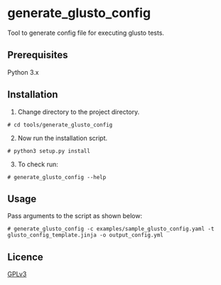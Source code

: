 # generate_glusto_config
Tool to generate config file for executing glusto tests.

## Prerequisites
Python 3.x

## Installation
1. Change directory to the project directory.

```
# cd tools/generate_glusto_config
```

2. Now run the installation script.

```
# python3 setup.py install
```

3. To check run:

```
# generate_glusto_config --help
```

## Usage
Pass arguments to the script as shown below:

```
# generate_glusto_config -c examples/sample_glusto_config.yaml -t glusto_config_template.jinja -o output_config.yml
```

## Licence
[GPLv3](https://github.com/gluster/glusto-tests/blob/master/LICENSE)
